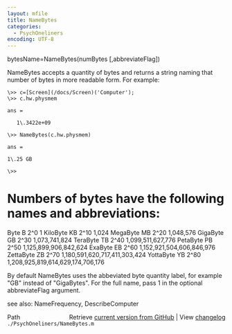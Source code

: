 ```yaml
---
layout: mfile
title: NameBytes
categories:
  - PsychOneliners
encoding: UTF-8
---
```


bytesName=NameBytes(numBytes [,abbreviateFlag])

NameBytes accepts a quantity of bytes and returns a string naming that number
of bytes in more readable form.  For example:

    \>> c=[Screen](/docs/Screen)('Computer');
    \>> c.hw.physmem

    ans =

       1\.3422e+09

    \>> NameBytes(c.hw.physmem)

    ans =

    1\.25 GB

    \>>

# Numbers of bytes have the following names and abbreviations:

  Byte        B       2^0                                     1
  KiloByte    KB      2^10                                1,024
  MegaByte    MB      2^20                            1,048,576
  GigaByte    GB      2^30                        1,073,741,824
  TeraByte    TB      2^40                    1,099,511,627,776
  PetaByte    PB      2^50                1,125,899,906,842,624
  ExaByte     EB      2^60            1,152,921,504,606,846,976
  ZettaByte   ZB      2^70        1,180,591,620,717,411,303,424
  YottaByte   YB      2^80    1,208,925,819,614,629,174,706,176

By default NameBytes uses the abbeviated byte quantity label, for
example "GB" instead of "GigaBytes".  For the full name, pass
1 in the optional abbreviateFlag argument.

see also: NameFrequency, DescribeComputer


<div class="code_header" style="text-align:right;">
  <span style="float:left;">Path&nbsp;&nbsp;</span> <span class="counter">Retrieve <a href=
  "https://raw.github.com/Psychtoolbox-3/Psychtoolbox-3/beta/./PsychOneliners/NameBytes.m">current version from GitHub</a> | View <a href=
  "https://github.com/Psychtoolbox-3/Psychtoolbox-3/commits/beta/./PsychOneliners/NameBytes.m">changelog</a></span>
</div>
<div class="code">
  <code>./PsychOneliners/NameBytes.m</code>
</div>
